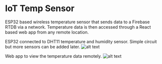 # IoT Temp Sensor

ESP32 based wireless temperature sensor that sends data to a Firebase RTDB via a network. Temperature data is then accessed through a React based web app from any remote location.

ESP32 connected to DHT11 temperature and humidity sensor. Simple circuit but more sensors can be added later.
![alt text](https://github.com/usmank11/IoT-Temp-Sensor/blob/main/Sensor.jpeg)

Web app to view the temperature data remotely.
![alt text](https://github.com/usmank11/IoT-Temp-Sensor/blob/main/webapp.png)



